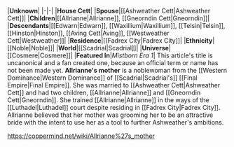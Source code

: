 |**Unknown**|
|-|-|
|**House Cett**|
|**Spouse**|[[Ashweather Cett\|Ashweather Cett]]|
|**Children**|[[Allrianne\|Allrianne]], [[Gneorndin Cett\|Gneorndin]]|
|**Descendants**|[[Edwarn\|Edwarn]], [[Waxillium\|Waxillium]], [[Telsin\|Telsin]], [[Hinston\|Hinston]], [[Aving Cett\|Aving]], [[Westweather Cett\|Westweather]]|
|**Residence**|[[Fadrex City\|Fadrex City]]|
|**Ethnicity**|[[Noble\|Noble]]|
|**World**|[[Scadrial\|Scadrial]]|
|**Universe**|[[Cosmere\|Cosmere]]|
|**Featured In**|*Mistborn Era 1*|
This article's title is uncanonical and a fan created one, because an official term or name has not been made yet.
**Allrianne's mother** is a noblewoman from the [[Western Dominance\|Western Dominance]] of [[Scadrial\|Scadrial's]] [[Final Empire\|Final Empire]].
She was married to [[Ashweather Cett\|Ashweather Cett]] and had two children, [[Allrianne\|Allrianne]] and [[Gneorndin Cett\|Gneorndin]]. She trained [[Allrianne\|Allrianne]] in the ways of the [[Luthadel\|Luthadel]] court despite residing in [[Fadrex City\|Fadrex City]]. Allrianne believed that her mother was grooming her to be an attractive bride with the intent to use her as a tool to further Ashweather's ambitions.



https://coppermind.net/wiki/Allrianne%27s_mother